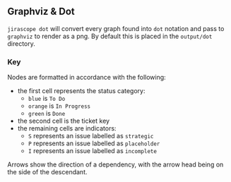 ## Graphviz & Dot

`jirascope dot` will convert every graph found into `dot` notation and pass to `graphviz` to render as a png.  By
default this is placed in the `output/dot` directory.

### Key

Nodes are formatted in accordance with the following:

  * the first cell represents the status category:
    * `blue` is `To Do`
    * `orange` is `In Progress`
    * `green` is `Done`
  * the second cell is the ticket key
  * the remaining cells are indicators:
    * `S` represents an issue labelled as `strategic`
    * `P` represents an issue labelled as `placeholder`
    * `I` represents an issue labelled as `incomplete`

Arrows show the direction of a dependency, with the arrow head being on the side of the descendant.
